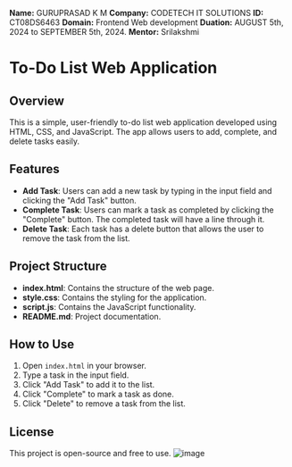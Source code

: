 **Name:** GURUPRASAD K M 
**Company:** CODETECH IT SOLUTIONS
**ID:** CT08DS6463
**Domain:**  Frontend Web development
**Duation:** AUGUST 5th, 2024 to SEPTEMBER 5th,
2024.
**Mentor:** Srilakshmi

# To-Do List Web Application

## Overview
This is a simple, user-friendly to-do list web application developed using HTML, CSS, and JavaScript. The app allows users to add, complete, and delete tasks easily.

## Features
- **Add Task**: Users can add a new task by typing in the input field and clicking the "Add Task" button.
- **Complete Task**: Users can mark a task as completed by clicking the "Complete" button. The completed task will have a line through it.
- **Delete Task**: Each task has a delete button that allows the user to remove the task from the list.

## Project Structure
- **index.html**: Contains the structure of the web page.
- **style.css**: Contains the styling for the application.
- **script.js**: Contains the JavaScript functionality.
- **README.md**: Project documentation.

## How to Use
1. Open `index.html` in your browser.
2. Type a task in the input field.
3. Click "Add Task" to add it to the list.
4. Click "Complete" to mark a task as done.
5. Click "Delete" to remove a task from the list.

## License
This project is open-source and free to use.
![image](https://github.com/user-attachments/assets/e3087128-9f3d-419a-b271-6b5fa2a1da93)

